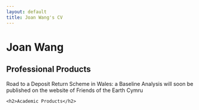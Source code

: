 ```yaml
---
layout: default
title: Joan Wang's CV
---
```

<div class="home">
	<h1>Joan Wang</h1>
	<h2>Professional Products</h2>
	Road to a Deposit Return Scheme in Wales: a Baseline Analysis will soon be published on the website of Friends of the Earth Cymru
	
	<h2>Academic Products</h2>
</div>
